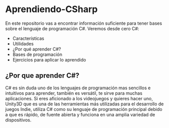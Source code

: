 # Aprendiendo-CSharp
En este repositorio vas a encontrar información suficiente para tener bases sobre el lenguaje de programación C#. Veremos desde cero C#:

* Características
* Utilidades
* ¿Por qué aprender C#?
* Bases de programación
* Ejercicios para aplicar lo aprendido

## ¿Por que aprender C#?
C# es sin duda uno de los lenguajes de programación mas sencillos e intuitivos para aprender, también es versátil, te sirve para muchas aplicaciones. Si eres aficionado a los videojuegos y quieres hacer uno, Unity3D que es una de las herramientas más utilizadas para el desarrollo de juegos Indie, utiliza C# como su lenguaje de programación principal debido a que es rápido, de fuente abierta y funciona en una amplia variedad de dispositivos. 